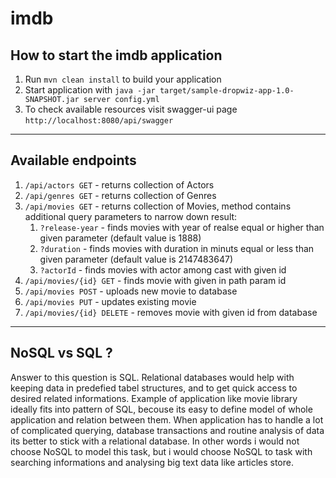 # imdb

How to start the imdb application
---

1. Run `mvn clean install` to build your application
1. Start application with `java -jar target/sample-dropwiz-app-1.0-SNAPSHOT.jar server config.yml`
1. To check available resources visit swagger-ui page `http://localhost:8080/api/swagger`

---


Available endpoints
---

1. `/api/actors GET` 		- returns collection of Actors
1. `/api/genres GET` 		- returns collection of Genres
1. `/api/movies GET` 		- returns collection of Movies, method contains additional query parameters to narrow down result:
	1. `?release-year` 		- finds movies with year of realse equal or higher than given parameter (default value is 1888)
	1. `?duration`			- finds movies with duration in minuts equal or less than given parameter (default value is 2147483647)
	1. `?actorId`			- finds movies with actor among cast with given id
1. `/api/movies/{id} GET` 	- finds movie with given in path param id
1. `/api/movies POST`		- uploads new movie to database
1. `/api/movies PUT` 		- updates existing movie
1. `/api/movies/{id} DELETE` - removes movie with given id from database

---


NoSQL vs SQL ?
---
Answer to this question is SQL.
Relational databases would help with keeping data in predefied tabel structures,
and to get quick access to desired related informations. Example of application like
movie library ideally fits into pattern of SQL, becouse its easy to define model of 
whole application and relation between them. When application has to handle a lot of complicated querying, 
database transactions and routine analysis of data its better to stick with a relational database.
In other words i would not choose NoSQL to model this task, but i would choose NoSQL to task with searching 
informations and analysing big text data like articles store.